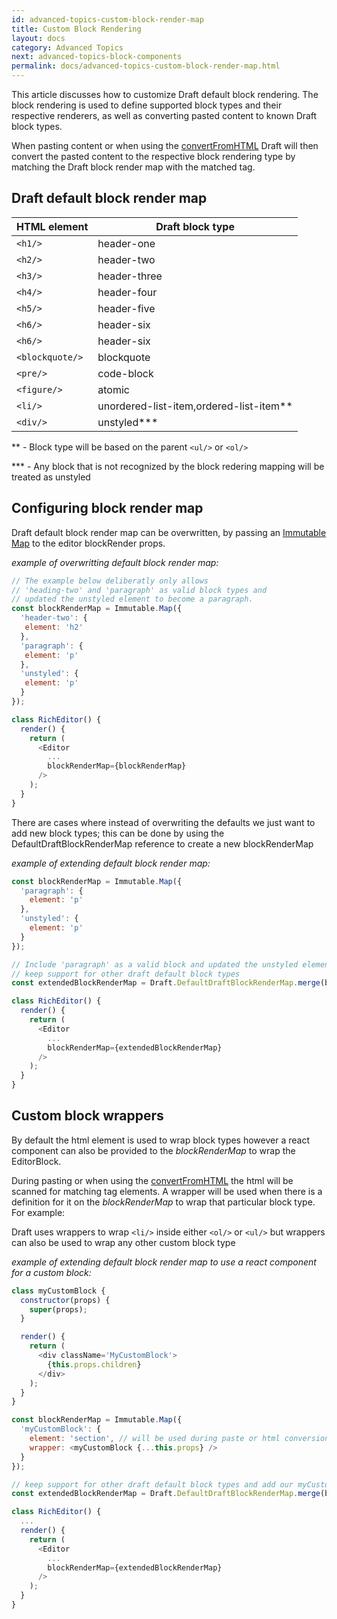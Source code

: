 ```yaml
---
id: advanced-topics-custom-block-render-map
title: Custom Block Rendering
layout: docs
category: Advanced Topics
next: advanced-topics-block-components
permalink: docs/advanced-topics-custom-block-render-map.html
---
```


This article discusses how to customize Draft default block rendering.
The block rendering is used to define supported block types and their respective
renderers, as well as converting pasted content to known Draft block types.

When pasting content or when using the
[convertFromHTML](https://facebook.github.io/draft-js/docs/api-reference-data-conversion.html#convertfromhtml)
Draft will then convert the pasted content to the respective block rendering type
by matching the Draft block render map with the matched tag.

## Draft default block render map

|  HTML element   |            Draft block type             |
| --------------- | --------------------------------------- |
|     `<h1/>`     |               header-one                |
|     `<h2/>`     |               header-two                |
|     `<h3/>`     |              header-three               |
|     `<h4/>`     |               header-four               |
|     `<h5/>`     |               header-five               |
|     `<h6/>`     |               header-six                |
|     `<h6/>`     |               header-six                |
| `<blockquote/>` |               blockquote                |
|    `<pre/>`     |               code-block                |
|   `<figure/>`   |                 atomic                  |
|     `<li/>`     | unordered-list-item,ordered-list-item** |
|    `<div/>`     |               unstyled***               |

\*\* - Block type will be based on the parent `<ul/>` or `<ol/>`

\*\*\* -  Any block that is not recognized by the block redering mapping will be treated as unstyled

## Configuring block render map

Draft default block render map can be overwritten, by passing an
[Immutable Map](http://facebook.github.io/immutable-js/docs/#/Map) to
the editor blockRender props.

*example of overwritting default block render map:*

```js
// The example below deliberatly only allows
// 'heading-two' and 'paragraph' as valid block types and
// updated the unstyled element to become a paragraph.
const blockRenderMap = Immutable.Map({
  'header-two': {
   element: 'h2'
  },
  'paragraph': {
   element: 'p'
  },
  'unstyled': {
   element: 'p'
  }
});

class RichEditor() {
  render() {
    return (
      <Editor
        ...
        blockRenderMap={blockRenderMap}
      />
    );
  }
}
```

There are cases where instead of overwriting the defaults we just want to add new block types;
this can be done by using the DefaultDraftBlockRenderMap reference to create a new blockRenderMap

*example of extending default block render map:*

```js
const blockRenderMap = Immutable.Map({
  'paragraph': {
    element: 'p'
  },
  'unstyled': {
    element: 'p'
  }
});

// Include 'paragraph' as a valid block and updated the unstyled element but
// keep support for other draft default block types
const extendedBlockRenderMap = Draft.DefaultDraftBlockRenderMap.merge(blockRenderMap);

class RichEditor() {
  render() {
    return (
      <Editor
        ...
        blockRenderMap={extendedBlockRenderMap}
      />
    );
  }
}
```

## Custom block wrappers

By default the html element is used to wrap block types however a react component
can also be provided to the _blockRenderMap_ to wrap the EditorBlock.

During pasting or when using the
[convertFromHTML](https://facebook.github.io/draft-js/docs/api-reference-data-conversion.html#convertfromhtml)
the html will be scanned for matching tag elements. A wrapper will be used when there is a definition for
it on the _blockRenderMap_ to wrap that particular block type. For example:

Draft uses wrappers to wrap `<li/>` inside either `<ol/>` or `<ul/>` but wrappers can also be used
to wrap any other custom block type

*example of extending default block render map to use a react component for a custom block:*

```js
class myCustomBlock {
  constructor(props) {
    super(props);
  }

  render() {
    return (
      <div className='MyCustomBlock'>
        {this.props.children}
      </div>
    );
  }
}

const blockRenderMap = Immutable.Map({
  'myCustomBlock': {
    element: 'section', // will be used during paste or html conversion to auto match your component
    wrapper: <myCustomBlock {...this.props} />
  }
});

// keep support for other draft default block types and add our myCustomBlock type
const extendedBlockRenderMap = Draft.DefaultDraftBlockRenderMap.merge(blockRenderMap);

class RichEditor() {
  ...
  render() {
    return (
      <Editor
        ...
        blockRenderMap={extendedBlockRenderMap}
      />
    );
  }
}
```
